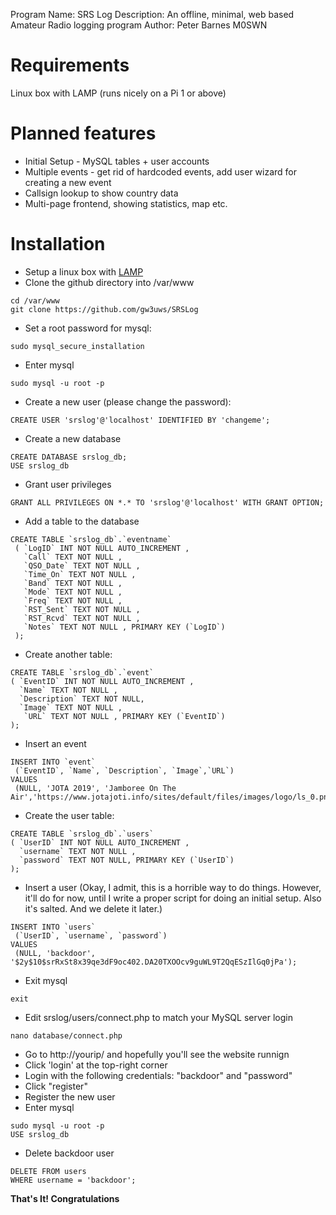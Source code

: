 Program Name: SRS Log
Description: An offline, minimal, web based Amateur Radio logging program
Author: Peter Barnes M0SWN

# Requirements
Linux box with LAMP (runs nicely on a Pi 1 or above)

# Planned features

- Initial Setup - MySQL tables + user accounts
- Multiple events - get rid of hardcoded events, add user wizard for creating a new event
- Callsign lookup to show country data
- Multi-page frontend, showing statistics, map etc.

# Installation

- Setup a linux box with [LAMP](https://howtoubuntu.org/how-to-install-lamp-on-ubuntu)
- Clone the github directory into /var/www
```
cd /var/www
git clone https://github.com/gw3uws/SRSLog
```
- Set a root password for mysql:
```
sudo mysql_secure_installation
```
- Enter mysql
```
sudo mysql -u root -p
```
- Create a new user (please change the password): 
```
CREATE USER 'srslog'@'localhost' IDENTIFIED BY 'changeme';
```
- Create a new database
```
CREATE DATABASE srslog_db;
USE srslog_db
```
- Grant user privileges
```
GRANT ALL PRIVILEGES ON *.* TO 'srslog'@'localhost' WITH GRANT OPTION;
```
- Add a table to the database
```
CREATE TABLE `srslog_db`.`eventname`
 ( `LogID` INT NOT NULL AUTO_INCREMENT ,
   `Call` TEXT NOT NULL , 
   `QSO_Date` TEXT NOT NULL ,
   `Time_On` TEXT NOT NULL , 
   `Band` TEXT NOT NULL ,
   `Mode` TEXT NOT NULL ,
   `Freq` TEXT NOT NULL , 
   `RST_Sent` TEXT NOT NULL ,
   `RST_Rcvd` TEXT NOT NULL , 
   `Notes` TEXT NOT NULL , PRIMARY KEY (`LogID`)
 );
 ```
 - Create another table:
 ```
 CREATE TABLE `srslog_db`.`event`
 ( `EventID` INT NOT NULL AUTO_INCREMENT ,
   `Name` TEXT NOT NULL ,
   `Description` TEXT NOT NULL,
   `Image` TEXT NOT NULL ,
    `URL` TEXT NOT NULL , PRIMARY KEY (`EventID`)
 );
 ```
 - Insert an event
 ```
 INSERT INTO `event` 
  (`EventID`, `Name`, `Description`, `Image`,`URL`)
 VALUES
  (NULL, 'JOTA 2019', 'Jamboree On The Air','https://www.jotajoti.info/sites/default/files/images/logo/ls_0.png','https://www.jotajoti.info/');
```
 - Create the user table:
 ```
 CREATE TABLE `srslog_db`.`users`
 ( `UserID` INT NOT NULL AUTO_INCREMENT ,
   `username` TEXT NOT NULL ,
   `password` TEXT NOT NULL, PRIMARY KEY (`UserID`)
 );
 ```
 - Insert a user (Okay, I admit, this is a horrible way to do things. However, it'll do for now, until I write a proper script for doing an initial setup. Also it's salted. And we delete it later.)
 ```
 INSERT INTO `users` 
  (`UserID`, `username`, `password`)
 VALUES
  (NULL, 'backdoor', '$2y$10$srRxSt8x39qe3dF9oc402.DA20TXOOcv9guWL9T2QqESzIlGq0jPa');
```
- Exit mysql
```
exit
```
- Edit srslog/users/connect.php to match your MySQL server login
```
nano database/connect.php
```
- Go to http://yourip/ and hopefully you'll see the website runnign
- Click 'login' at the top-right corner
- Login with the following credentials: "backdoor" and "password"
- Click "register"
- Register the new user
- Enter mysql
```
sudo mysql -u root -p
USE srslog_db
```
- Delete backdoor user
```
DELETE FROM users
WHERE username = 'backdoor';
```

__That's It! Congratulations__
